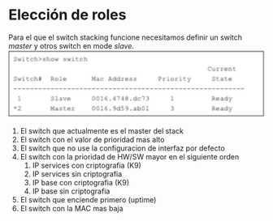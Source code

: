 # Elección de roles

Para el que el switch stacking funcione necesitamos definir un switch _master_ y otros switch en mode _slave_. 
![](_anexos_/Screenshot%20from%202024-01-05%2007-30-53.png)

1. El switch que actualmente es el master del stack
2. El switch con el valor de prioridad mas alto
3. El switch que no use la configuracion de interfaz por defecto
4. El switch con la prioridad de HW/SW mayor en el siguiente orden
	1. IP services con criptografia (K9)
	2. IP services sin criptografia
	3. IP base con criptografia (K9)
	4. IP base sin criptografia
5. El switch que enciende primero (uptime)
6. El switch con la MAC mas baja